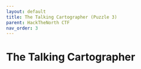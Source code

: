 ```yaml
---
layout: default
title: The Talking Cartographer (Puzzle 3)
parent: HackTheNorth CTF
nav_order: 3
---
```

# The Talking Cartographer